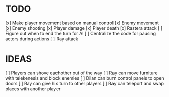 # TODO
[x] Make player movement based on manual control
[x] Enemy movement
[x] Enemy shooting
[x] Player damage
[x] Player death
[x] Rastera attack
[ ] Figure out when to end the turn for AI
[ ] Centralize the code for pausing actors during actions
[ ] Ray attack

# IDEAS
[ ] Players can shove eachother out of the way
[ ] Ray can move furniture with telekenesis and block enemies
[ ] Dilan can burn control panels to open doors
[ ] Ray can give his turn to other players
[ ] Ray can teleport and swap places with another player
